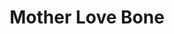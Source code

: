 ---
title: "Mother Love Bone"
summary: "The band formed by Jeff Ament, Bruce Fairweather and Stone Gossard following splitting up. They received a lot of attention in Seattle and the beginnings of international interest with the 'Shine' EP. However, as they prepared to release their major label, debut album, the 'Apple', lead singer Andrew Wood overdosed on heroin and died, leaving the band in tatters. Stone and Jeff joined with 's Matt Cameron and Chris Cornell to record the '' tribute album, which also featured a young Eddie Vedder on some of the tracks. This led, in turn, to the formation of ."
image: "mother-love-bone.jpg"
---